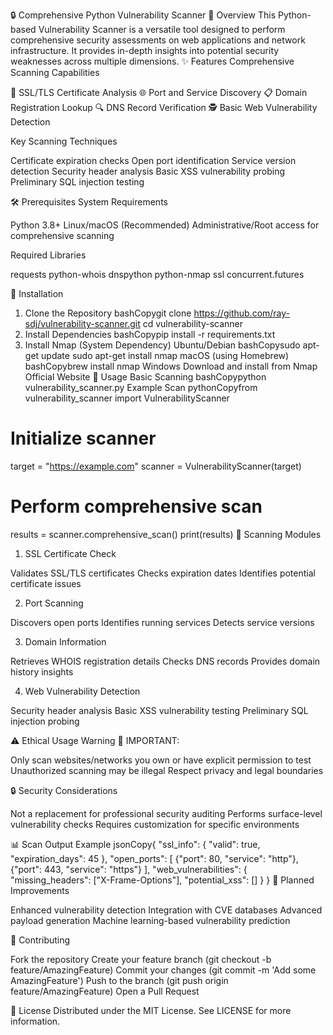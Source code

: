 🔒 Comprehensive Python Vulnerability Scanner
🚀 Overview
This Python-based Vulnerability Scanner is a versatile tool designed to perform comprehensive security assessments on web applications and network infrastructure. It provides in-depth insights into potential security weaknesses across multiple dimensions.
✨ Features
Comprehensive Scanning Capabilities

🔐 SSL/TLS Certificate Analysis
🌐 Port and Service Discovery
📋 Domain Registration Lookup
🔍 DNS Record Verification
🕵️ Basic Web Vulnerability Detection

Key Scanning Techniques

Certificate expiration checks
Open port identification
Service version detection
Security header analysis
Basic XSS vulnerability probing
Preliminary SQL injection testing

🛠 Prerequisites
System Requirements

Python 3.8+
Linux/macOS (Recommended)
Administrative/Root access for comprehensive scanning

Required Libraries

requests
python-whois
dnspython
python-nmap
ssl
concurrent.futures

🔧 Installation
1. Clone the Repository
bashCopygit clone https://github.com/ray-sdj/vulnerability-scanner.git
cd vulnerability-scanner
2. Install Dependencies
bashCopypip install -r requirements.txt
3. Install Nmap (System Dependency)
Ubuntu/Debian
bashCopysudo apt-get update
sudo apt-get install nmap
macOS (using Homebrew)
bashCopybrew install nmap
Windows
Download and install from Nmap Official Website
🚦 Usage
Basic Scanning
bashCopypython vulnerability_scanner.py
Example Scan
pythonCopyfrom vulnerability_scanner import VulnerabilityScanner

# Initialize scanner
target = "https://example.com"
scanner = VulnerabilityScanner(target)

# Perform comprehensive scan
results = scanner.comprehensive_scan()
print(results)
🔬 Scanning Modules
1. SSL Certificate Check

Validates SSL/TLS certificates
Checks expiration dates
Identifies potential certificate issues

2. Port Scanning

Discovers open ports
Identifies running services
Detects service versions

3. Domain Information

Retrieves WHOIS registration details
Checks DNS records
Provides domain history insights

4. Web Vulnerability Detection

Security header analysis
Basic XSS vulnerability testing
Preliminary SQL injection probing

⚠️ Ethical Usage Warning
🚨 IMPORTANT:

Only scan websites/networks you own or have explicit permission to test
Unauthorized scanning may be illegal
Respect privacy and legal boundaries

🔒 Security Considerations

Not a replacement for professional security auditing
Performs surface-level vulnerability checks
Requires customization for specific environments

📊 Scan Output Example
jsonCopy{
  "ssl_info": {
    "valid": true,
    "expiration_days": 45
  },
  "open_ports": [
    {"port": 80, "service": "http"},
    {"port": 443, "service": "https"}
  ],
  "web_vulnerabilities": {
    "missing_headers": ["X-Frame-Options"],
    "potential_xss": []
  }
}
🚧 Planned Improvements

Enhanced vulnerability detection
Integration with CVE databases
Advanced payload generation
Machine learning-based vulnerability prediction

🤝 Contributing

Fork the repository
Create your feature branch (git checkout -b feature/AmazingFeature)
Commit your changes (git commit -m 'Add some AmazingFeature')
Push to the branch (git push origin feature/AmazingFeature)
Open a Pull Request

📜 License
Distributed under the MIT License. See LICENSE for more information.
